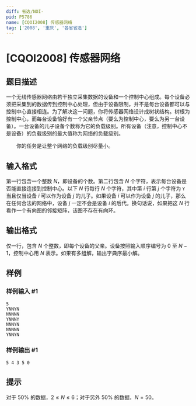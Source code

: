 ```yaml
---
diff: 省选/NOI-
pid: P5786
name: [CQOI2008] 传感器网络
tag: ['2008', '重庆', '各省省选']
---
```

# [CQOI2008] 传感器网络
## 题目描述

一个无线传感器网络由若干独立采集数据的设备和一个控制中心组成。每个设备必须把采集到的数据传到控制中心处理，但由于设备限制，并不是每台设备都可以与控制中心直接相连。为了解决这一问题，你将传感器网络设计成树状结构。树根为控制中心，而每台设备恰好有一个父亲节点（要么为控制中心，要么为另一台设备）。一台设备的儿子设备个数称为它的负载级别。所有设备（注意，控制中心不是设备）的负载级别的最大值称为网络的负载级别。

　　你的任务是让整个网络的负载级别尽量小。
## 输入格式

第一行包含一个整数 $N$，即设备的个数。第二行包含 $N$ 个字符，表示每台设备是否能直接连接到控制中心。以下 $N$ 行每行 $N$ 个字符，其中第 $i$ 行第 $j$ 个字符为 `Y` 当且仅当设备 $i$ 可以作为设备 $j$ 的儿子。如果设备 $i$ 可以作为设备 $j$ 的儿子，那么在任何合法的网络中，设备 $j$ 一定不会是设备 $i$ 的后代。换句话说，如果把这 $N$ 行看作一个有向图的邻接矩阵，该图不存在有向环。
## 输出格式

仅一行，包含 $N$ 个整数，即每个设备的父亲。设备按照输入顺序编号为 $0$ 至 $N-1$，控制中心用 $N$ 表示。如果有多组解，输出字典序最小解。
## 样例

### 样例输入 #1
```
5
YNNYN
NNNNN
YNNNY
NNNYN
NNNNN
YNNYN
```
### 样例输出 #1
```
5 4 3 5 0
```
## 提示

对于 $50\%$ 的数据，$2\le N\le 6$；对于另外 $50\%$ 的数据，$N=50$。

